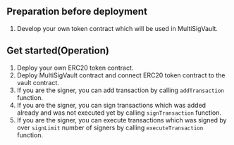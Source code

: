 ## Preparation before deployment

1. Develop your own token contract which will be used in MultiSigVault.

## Get started(Operation)

1. Deploy your own ERC20 token contract.
2. Deploy MultiSigVault contract and connect ERC20 token contract to the vault contract.
3. If you are the signer, you can add transaction by calling `addTransaction` function.
4. If you are the signer, you can sign transactions which was added already and was not executed yet by calling `signTransaction` function.
5. If you are the signer, you can execute transactions which was signed by over `signLimit` number of signers by calling `executeTransaction` function.
